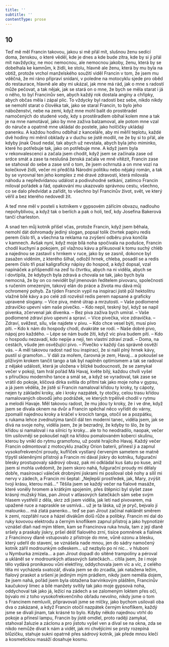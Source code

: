 ```yaml
---
title: ''
subtitle: ''
contentType: prose
---
```


<section>

## 10

Teď mě měl Francin takovou, jakou si mě přál mít, slušnou ženu sedící doma, ženskou, o které věděl, kde je dnes a kde bude zítra, kde by si ji přál mít navždycky, ne moc nemocnou, ale nemocnou jakoby, ženu, která by se dobelhala ke kamnům, k židli, ke stolu, hlavně ale ženu, která by mu byla na obtíž, protože vrchol manželského soužití viděl Francin v tom, že jsem mu vděčná, že mi ráno připraví snídani, v poledne na motocyklu sjede pro oběd do restaurace, hlavně ale aby mi ukázal, jak mne má rád, jak o mne s radostí může pečovat, a tak nějak, jak se stará on o mne, že bych se měla starat i já o něho, to byl Francinův sen, abych každý rok dostala angíny a chřipky, abych občas měla i zápal plic. To vždycky byl radostí bez sebe, nikdo nikdy se nemohl starat o člověka tak, jako se staral Francin, to bylo jeho náboženství, nebe na zemi, když mne mohl balit do prostěradel namočených do studené vody, kdy s prostěradlem obíhal kolem mne a tak je na mne namotával, jako by mne zaživa balzamoval, ale potom mne vzal do náruče a opatrně mne ukládal do postele, jako holčičky ukládají panenku. A každou hodinu odbíhal z kanceláře, aby mi měřil teplotu, každé dvě hodiny mi měnil obklady a v duchu se jistě modlil, ne že by si to přál, ale kdyby jinak Osud nedal, tak abych už nevstala, abych byla jeho miminko, které ho potřebuje tak, jako on potřebuje mne. A když jsem byla v rekonvalescenci a začala jsem chodit, když jsem se začínala zase od srdce smát a zase ta neslušná ženská začala ve mně vítězit, Francin zase se stahoval do sebe a zase snil o tom, že jsem ochrnutá a on mne vozí na kolečkové židli, večer mi předčítá Národní politiku nebo nějaký román, a tak by se vyrovnal ten jeho komplex z mé dravé zdravosti, která milovala náhodu a nepředvídanou událost a podivuhodné setkání, zatímco Francin miloval pořádek a řád, opakování mu ukazovalo správnou cestu, všechno, co se dalo předvídat a zařídit, to všechno byl Francinův život, svět, ve který věřil a bez kterého nedovedl žít.

A teď mne měl v posteli s kotníkem v gypsovém zářícím obvazu, nadlouho nepohyblivou, a když tak o berlích a pak o holi, teď, kdy Josefina Bakerová tančí charleston.

A snad ten můj kotník přišel včas, protože Francin, když jsem běhala, nemohl dát dohromady jediný slogan, popsal tolik čtvrtek papíru redis perem číslo tři, a všechna ta reklama na zvýšení odběru piva končila v kamnech. Avšak nyní, když moje bílá noha spočívala na podušce, Francin chodil kuchyní a pokojem, pil vlažnou kávu a přikusoval k tomu suchý chléb a najednou se zastavil s hrnkem v ruce, jako by se zasnil, dokonce byl zasažen viděním, z kterého šilhal, odložil hrnek, chleba, posadil se a redis perem číslo tři psal kaligraficky nápisy do hospod, a když dopsal, vzal napínáček a přišpendlil na zeď tu čtvrtku, abych na ni viděla, abych se i dovtípila, že kdybych byla zdravá a chovala se tak, jako bych byla nemocná, že by on co nevidět byl jmenován ředitelem pivovaru, společnosti s ručením omezeným, takový elán do práce a života mu dává můj ochromený pohyb. Za týden Francin vypil na inspiraci jistě půl hektolitru vlažné bílé kávy a po celé zdi rozvěsil redis perem napsané a graficky upravené slogany. – Více piva, méně útrap a mrzutostí. – Vaše podlomené zdravíčko upevní vám naše pivečko. – Kdo nepil, teskný byl, když se napil pivenka, zčervenal jak dívenka. – Bez piva zaživa bych umíral. – Vaše podlomené zdraví pivo upevní a spraví. – Více pivečka, více zdravíčka. – Zdraví, svěžest, sílu, vše najdete v pivu. – Kdo chce vesel býti, musí pivo píti. – Kdo k nám do hospody chodí, dvakráte se rodí. – Naše dobré pivo, nápoj pro každého. – Lépe se nám bude žíti, když víc piva budem píti. – Kdo o hospodu nezavadí, kdo nepije a nejí, ten vlastní zdraví zradí. – Doma, na cestách, všude jen osvěžující pivo. – Pivečko v každý čas správně osvěží vás. – A měl takovou radost nad tou inspirací, že si nalil plný hrnek kávy, pustil si gramofon… V dáli za mořem, čarovná je zem, Havaj… a pokoušel se plíživým krokem tančit tango a tak byl naplněn optimismem a tak se radoval z nějaké události, která je uložena v blízké budoucnosti, že se zamykal večer v pokoji, tam hrál pořád Má Havaj, květe bílý, každou chvíli vyšel s příručkou moderního tance a smál se, a když se vyradoval, tak zase se vrátil do pokoje, klíčová dírka svítila do přítmí tak jako moje noha v gypsu, a já jsem věděla, že jistě si Francin namaloval křídou ty kroky, ty cápoty, nejen ty základní kroky, ale i kroky nazpátek, ty otočky, celou trasu křídou namalovaných obvodů jeho podrážek, ve kterých trpělivě chodil v rytmu a melodii Havaje. Měl takovou radost, že mu jdou ty kroky, že i ve dne, když jsem se dívala oknem na dvůr a Francin spěchal něco vyřídit do várny, zpomalil najednou kroky a kráčel v krocích tanga, otočil se a pozpátku, s rukama lehce zvednutýma tančil dál ten moderní tanec, viděla jsem, jak se dívá na svoje nohy, viděla jsem, že je bezradný, že kdyby to šlo, že by křídou si namaloval i na silnici ty kroky… ale to ho neodradilo, naopak, večer tím usilovněji se pokoušel najít na křídou pomalovaném koberci skulinu, kterou by vnikl do rytmu gramofonu, už posté hrajícího Havaj. Každý večer Francin odmontoval z motocyklu značky Orion baterii, přinesl ji a zapnul vysokofrekvenční proudy, kufříček vystlaný červeným sametem se matně třpytil skleněnými přístroji a Francin mi dával jiskry do kotníku, fulgurační blesky prostupovaly sádrový obvaz, pak mi odkládal kus šatu po kuse, aniž jsem si mohla uvědomit, že jsem skoro nahá, fulgurační proudy mi dělaly dobře, masírovací váleček drobnými jiskrami mi posiloval obě nohy a sílil mi nervy v zádech, a Francin mi šeptal: „Nejlepší prostředek, jak, Mary, zvýšit tvoji krásu, kterou máš…“ Těšila jsem se každý večer na fialové masáže, které voněly hromem a krátkým spojením, přes štěpnici byl slyšet zase krásný mužský hlas, pan Jirout v atlasových šatečkách sám sebe svým hlasem vystřelil z děla, skrz zdi jsem viděla, jak letí nad pivovarem, má upažené ruce a napraskle se usmívá… už je ta láska, už je pryč, bejvalo jí malounko… má zlatá panenko… teď se pan Jirout začínal naklánět směrem k zemi, rozpřáhl ruce a házel divákům dolů růže a polibky. Francin mi dal do ruky kovovou elektrodu a černým knoflíkem zapnul přístroj a jako hypnotizér vznášel dlaň nad mým tělem, kam se Francinova ruka hnula, tam z její dlaně sršely a praskaly jiskry, pršel déšť fialového zrní, tisíce pomněnek a fialinek z Francinovy dlaně vstupovalo z přístroje do mne, vůně ozonu a blesku, který udeřil do stavení, se vznášela nade mnou, jen do sádry namočený kotník zářil modrounkým odleskem… už nezbylo po ní nic… v hluboni u Nymburka zmizela… a pan Jirout dopadl do sítěné trampolíny a péroval a ukláněl se v modrounkých atlasových šatečkách… cítila jsem, že i moje tělo vydává pronikavou vůni elektřiny, oddychovala jsem víc a víc, z celého těla mi vycházela svatozář, dívala jsem se do zrcadla, jak natažena ležím, fialový praskot a sršení je jediným mým prádlem, nikdy jsem neměla dojem, že jsem nahá, pořád jsem byla obtažena barvínkovým pláštěm, Francinův kaučukový límec a bílé manžety svítily tak jako moje gypsová noha, oddychoval tak jako já, ležící na zádech a se zalomeným loktem přes oči, bývalo mi z toho vysokofrekvenčního obřadu nevolno, nikdy jsme o tom s Francinem nemluvili, připravovali jsme se mlčky, jako bychom usilovali oba dva o zakázané, a když Francin otočil nazpátek černým knoflíkem, každý jsme se dívali jinam, tak krásné to bylo. Kdyby někdo najednou vtrhl do pokoje a přinesl lampu, Francin by jistě omdlel, proto raději zamykal, stahoval žaluzie a záclonu a pro jistotu vyšel ven a díval se na okna, zda se nikdo nemůže dívat k nám a vidět, jak mi chvějícími se prsty rozepíná blůzičku, stahuje sukni opatrně přes sádrový kotník, jak přede mnou klečí a kosmetickou masáží dosahuje kosmu.

</section>
